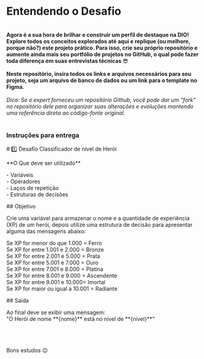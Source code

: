 <h1>Entendendo o Desafio</h1>

<div>&nbsp;</div>

<div><strong>Agora é a sua hora de brilhar e construir um perfil de destaque na DIO! Explore todos os conceitos explorados até aqui&nbsp;e replique (ou melhore, porque não?)&nbsp;este projeto prático. Para isso, crie seu próprio repositório e aumente ainda mais seu portfólio de projetos no GitHub, o qual pode fazer toda diferença em suas entrevistas técnicas&nbsp;</strong>😎</div>

<div>&nbsp;</div>

<div><strong>Neste repositório, insira todos os links e arquivos necessários para seu projeto, seja um arquivo de banco de dados ou um link para o template no Figma.</strong></div>

<div>&nbsp;</div>

<div><em>Dica: Se o expert forneceu um repositório Github, você pode dar um "fork" no repositório dele para organizar suas alterações e evoluções&nbsp;mantendo uma referência direta ao código-fonte original.</em></div>

<div>&nbsp;</div>

<h3><strong>Instruções para entrega</strong></h3>

<div>
<p># 1️⃣ Desafio Classificador de nível de Herói</p>

<p>**O Que deve ser utilizado**</p>

<p>- Variáveis<br>
- Operadores<br>
- Laços de repetição<br>
- Estruturas de decisões</p>

<p>## Objetivo</p>

<p>Crie uma variável para armazenar o nome e a quantidade de experiência (XP) de um herói, depois utilize uma estrutura de decisão para apresentar alguma das mensagens abaixo:</p>

<p>Se XP for menor do que 1.000 = Ferro<br>
Se XP for entre 1.001 e 2.000 = Bronze<br>
Se XP for entre 2.001 e 5.000 = Prata<br>
Se XP for entre 5.001 e 7.000 = Ouro<br>
Se XP for entre 7.001 e 8.000 = Platina<br>
Se XP for entre 8.001 e 9.000 = Ascendente<br>
Se XP for entre 9.001 e 10.000= Imortal<br>
Se XP for maior ou igual a 10.001 = Radiante</p>

<p>## Saída</p>

<p>Ao final deve se exibir uma mensagem:<br>
"O Herói de nome **{nome}** está no nível de **{nivel}**"</p>
</div>

<div>&nbsp;</div>

<div>&nbsp;</div>

<div>
<div>&nbsp;</div>
</div>

<div>Bons estudos&nbsp;😉</div>
